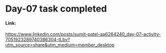 # Day-07 task completed

#### Link:

https://www.linkedin.com/posts/sumit-patel-aa6264240_day-07-activity-7051923289740386304-tLbv?utm_source=share&utm_medium=member_desktop
